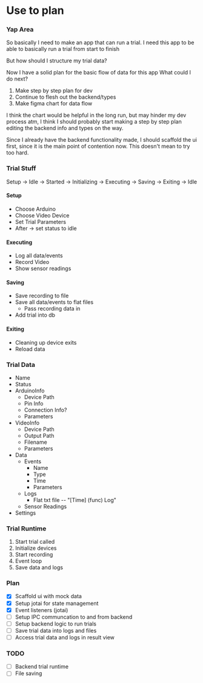 # Use to plan

### Yap Area

So basically I need to make an app that can run a trial.
I need this app to be able to basically run a trial from start to finish

But how should I structure my trial data?

Now I have a solid plan for the basic flow of data for this app
What could I do next?

1. Make step by step plan for dev
2. Continue to flesh out the backend/types
3. Make figma chart for data flow

I think the chart would be helpful in the long run, but may hinder my dev
process atm, I think I should probably start making a step by step plan
editing the backend info and types on the way.

Since I already have the backend functionality made, I should scaffold the ui
first, since it is the main point of contention now. This doesn't mean to try
too hard.

### Trial Stuff

Setup -> Idle -> Started -> Initializing -> Executing -> Saving -> Exiting -> Idle

#### Setup

- Choose Arduino
- Choose Video Device
- Set Trial Parameters
- After -> set status to idle

#### Executing

- Log all data/events
- Record Video
- Show sensor readings

#### Saving

- Save recording to file
- Save all data/events to flat files
  - Pass recording data in
- Add trial into db

#### Exiting

- Cleaning up device exits
- Reload data

### Trial Data

- Name
- Status
- ArduinoInfo
  - Device Path
  - Pin Info
  - Connection Info?
  - Parameters
- VideoInfo
  - Device Path
  - Output Path
  - Filename
  - Parameters
- Data
  - Events
    - Name
    - Type
    - Time
    - Parameters
  - Logs
    - Flat txt file -- "[Time] <file> (func) Log"
  - Sensor Readings
- Settings

### Trial Runtime

1. Start trial called
2. Initialize devices
3. Start recording
4. Event loop
5. Save data and logs

### Plan

- [x] Scaffold ui with mock data
- [x] Setup jotai for state management
- [x] Event listeners (jotai)
- [ ] Setup IPC communcation to and from backend
- [ ] Setup backend logic to run trials
- [ ] Save trial data into logs and files
- [ ] Access trial data and logs in result view

### TODO

- [ ] Backend trial runtime
- [ ] File saving
